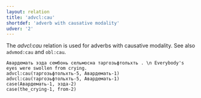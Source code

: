 ```yaml
---
layout: relation
title: 'advcl:cau'
shortdef: 'adverb with causative modality'
udver: '2'
---
```


The _advcl:cau_ relation is used for adverbs with causative modality.
See also `advmod:cau` and `obl:cau`.

~~~ sdparse
Авардемать эзда сембонь сельмосна таргозьфтольхть . \n Everybody's eyes were swollen from crying.
advcl:cau(таргозьфтольхть-5, Авардемать-1)
advcl:cau(таргозьфтольхть-5, Авардемать-1)
case(Авардемать-1, эзда-2)
case(the_crying-1, from-2)

~~~



<!-- Interlanguage links updated Pá kvě 14 11:08:46 CEST 2021 -->
